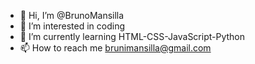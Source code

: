 - 👋 Hi, I’m @BrunoMansilla
- 👀 I’m interested in coding
- 🌱 I’m currently learning HTML-CSS-JavaScript-Python
- 📫 How to reach me brunimansilla@gmail.com
